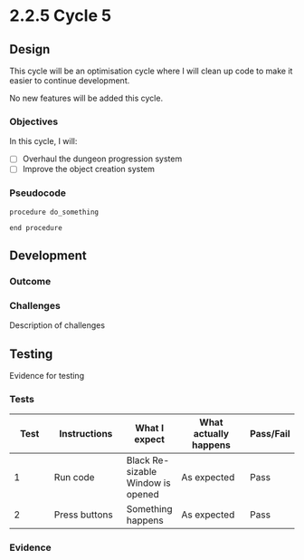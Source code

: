 # 2.2.5 Cycle 5

## Design

This cycle will be an optimisation cycle where I will clean up code to make it easier to continue development.

No new features will be added this cycle.

### Objectives

In this cycle, I will:

* [ ] Overhaul the dungeon progression system
* [ ] Improve the object creation system

### Pseudocode

```
procedure do_something
    
end procedure
```

## Development

### Outcome

### Challenges

Description of challenges

## Testing

Evidence for testing

### Tests

<table><thead><tr><th width="90">Test</th><th width="141">Instructions</th><th>What I expect</th><th width="163">What actually happens</th><th>Pass/Fail</th></tr></thead><tbody><tr><td>1</td><td>Run code</td><td>Black Re-sizable Window is opened</td><td>As expected</td><td>Pass</td></tr><tr><td>2</td><td>Press buttons</td><td>Something happens</td><td>As expected</td><td>Pass</td></tr></tbody></table>

### Evidence
